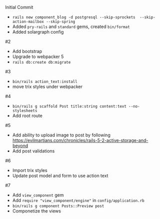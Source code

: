 Initial Commit

- `rails new component_blog -d postgresql --skip-sprockets  --skip-action-mailbox --skip-spring`
- Added `pry-rails` and `standard` gems, created `bin/format`
- Added solargraph config

#2

- Add bootstrap
- Upgrade to webpacker 5
- `rails db:create db:migrate`

#3

- `bin/rails action_text:install`
- move trix styles under webpacker

#4

- `bin/rails g scaffold Post title:string content:text --no-stylesheets`
- Add root route

#5

- Add ability to upload image to post by following https://evilmartians.com/chronicles/rails-5-2-active-storage-and-beyond
- Add post validations

#6

- Import trix styles
- Update post model and form to use action text

#7

- Add `view_component` gem
- Add `require "view_component/engine"` in `config/application.rb`
- `bin/rails g component Posts::Preview post`
- Componetize the views
